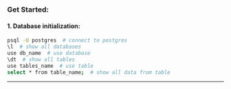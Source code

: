 ### Get Started:
#### 1. Database initialization:

```bash
psql -U postgres  # connect to postgres
\l  # show all databases
use db_name  # use database
\dt  # show all tables
use tables_name  # use table
select * from table_name;  # show all data from table
```
---
